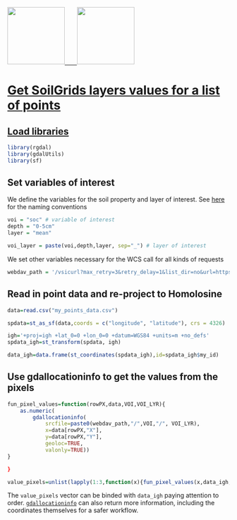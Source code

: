 <a href="https://www.isric.org" rel="isric.org"> <img src="https://www.isric.org/themes/custom/basic/logo.svg"  height="130"> &nbsp;&nbsp;&nbsp;&nbsp;&nbsp;
<a href="https://soilgrids.org" rel="soilgrids.org"> <img src="https://www.isric.org/sites/default/files/styles/gallery_big_image_900x700/public/SoilGrids_banner_web.png"  height="130">

# Get SoilGrids layers values for a list of points

## Load libraries

```R
library(rgdal)
library(gdalUtils)
library(sf)
```

## Set variables of interest

We define the variables for the soil property and layer of interest. See [here](https://www.isric.org/explore/soilgrids/faq-soilgrids#What_do_the_filename_codes_mean) for the naming conventions

```R
voi = "soc" # variable of interest
depth = "0-5cm"
layer = "mean"

voi_layer = paste(voi,depth,layer, sep="_") # layer of interest 
```

We set other variables necessary for the WCS call for all kinds of requests

```R
webdav_path = '/vsicurl?max_retry=3&retry_delay=1&list_dir=no&url=https://files.isric.org/soilgrids/latest/data/'
```

## Read in point data and re-project to Homolosine

```R
data=read.csv("my_points_data.csv")

spdata=st_as_sf(data,coords = c("longitude", "latitude"), crs = 4326)

igh='+proj=igh +lat_0=0 +lon_0=0 +datum=WGS84 +units=m +no_defs'
spdata_igh=st_transform(spdata, igh)

data_igh=data.frame(st_coordinates(spdata_igh),id=spdata_igh$my_id)

```

## Use gdallocationinfo to get the values from the pixels

```R
fun_pixel_values=function(rowPX,data,VOI,VOI_LYR){
    as.numeric(
        gdallocationinfo(
            srcfile=paste0(webdav_path,"/",VOI,"/", VOI_LYR),
            x=data[rowPX,"X"],
            y=data[rowPX,"Y"],
            geoloc=TRUE,
            valonly=TRUE))
}

}

value_pixels=unlist(lapply(1:3,function(x){fun_pixel_values(x,data_igh,voi,voi_layer)}))
```

The `value_pixels` vector can be binded with `data_igh` paying attention to order. [`gdallocationinfo`](https://gdal.org/programs/gdallocationinfo.html) can also return more information, including the coordinates themselves for a safer workflow.








